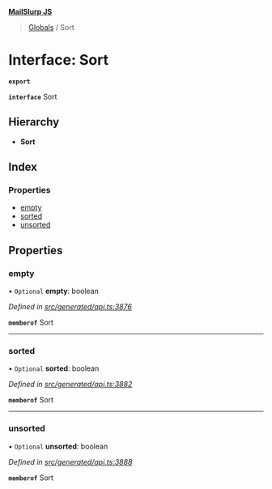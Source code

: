 **[MailSlurp JS](../README.md)**

> [Globals](../README.md) / Sort

# Interface: Sort

**`export`** 

**`interface`** Sort

## Hierarchy

* **Sort**

## Index

### Properties

* [empty](sort.md#empty)
* [sorted](sort.md#sorted)
* [unsorted](sort.md#unsorted)

## Properties

### empty

• `Optional` **empty**: boolean

*Defined in [src/generated/api.ts:3876](https://github.com/mailslurp/mailslurp-client/blob/fb74c9f/src/generated/api.ts#L3876)*

**`memberof`** Sort

___

### sorted

• `Optional` **sorted**: boolean

*Defined in [src/generated/api.ts:3882](https://github.com/mailslurp/mailslurp-client/blob/fb74c9f/src/generated/api.ts#L3882)*

**`memberof`** Sort

___

### unsorted

• `Optional` **unsorted**: boolean

*Defined in [src/generated/api.ts:3888](https://github.com/mailslurp/mailslurp-client/blob/fb74c9f/src/generated/api.ts#L3888)*

**`memberof`** Sort

